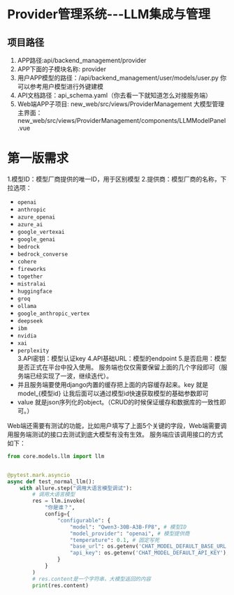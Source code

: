 # Provider管理系统---LLM集成与管理

## 项目路径

1. APP路径:api/backend_management/provider
2. APP下面的子模块名称: provider
3. 用户APP模型的路径：/api/backend_management/user/models/user.py 你可以参考用户模型进行外键建模
4. API文档路径：api_schema.yaml（你去看一下就知道怎么对接服务端）
5. Web端APP子项目: new_web/src/views/ProviderManagement  大模型管理主界面：new_web/src/views/ProviderManagement/components/LLMModelPanel.vue

# 第一版需求
1.模型ID：模型厂商提供的唯一ID，用于区别模型
2.提供商：模型厂商的名称，下拉选项：
- ``openai``           
- ``anthropic``           
- ``azure_openai``        
- ``azure_ai``            
- ``google_vertexai``  
- ``google_genai``       
- ``bedrock``            
- ``bedrock_converse``    
- ``cohere``              
- ``fireworks``           
- ``together``           
- ``mistralai``          
- ``huggingface``      
- ``groq``              
- ``ollama``             
- ``google_anthropic_vertex``    
- ``deepseek``          
- ``ibm``               
- ``nvidia``             
- ``xai``                 
- ``perplexity``       
3.API密钥：模型认证key
4.API基础URL：模型的endpoint
5.是否启用：模型是否正式在平台中投入使用。
服务端也仅仅需要保留上面的几个字段即可（服务端已经实现了一波，继续迭代）。
- 并且服务端要使用django内置的缓存把上面的内容缓存起来。key 就是 model_{模型id}  让我后面可以通过模型id快速获取模型的基础参数即可  
- value 就是json序列化的object。（CRUD的时候保证缓存和数据库的一致性即可。）

Web端还需要有测试的功能，比如用户填写了上面5个关键的字段，Web端需要调用服务端测试的接口去测试到底大模型有没有生效。
服务端应该调用接口的方式如下：
```python
from core.models.llm import llm


@pytest.mark.asyncio
async def test_normal_llm():
    with allure.step("调用大语言模型调试"):
        # 调用大语言模型
        res = llm.invoke(
            "你是谁？",
            config={
                "configurable": {
                    "model": "Qwen3-30B-A3B-FP8", # 模型ID
                    "model_provider": "openai", # 模型提供商
                    "temperature": 0.1, # 固定写死
                    "base_url": os.getenv('CHAT_MODEL_DEFAULT_BASE_URL'), # 基础URL
                    "api_key": os.getenv('CHAT_MODEL_DEFAULT_API_KEY'), # API密钥
                }
            }
        )
        # res.content是一个字符串，大模型返回的内容
        print(res.content)
```
